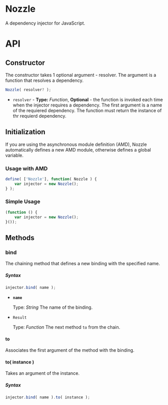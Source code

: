 # Nozzle

A dependency injector for JavaScript.

# API

## Constructor

The constructor takes 1 optional argument - resolver. The argument is a function that resolves a dependency.

``` js
Nozzle( resolver? );
```

+ `resolver` - **Type:** _Function_, **Optional** - the function is invoked each time when the injector requires a dependency. The first argument is a name of the requiered dependency. The function must return the instance of thr requierd dependency.

## Initialization

If you are using the asynchronous module definition (AMD), Nozzle automatically defines a new AMD module, otherwise defines a global variable.

### Usage with AMD

``` js
define( ['Nozzle'], function( Nozzle ) {
	var injector = new Nozzle();
} );
```

### Simple Usage

``` js
(function () {
	var injector = new Nozzle();
}());
```

## Methods

### bind

The chaining method that defines a new binding with the specified name.

##### Syntax

```js
injector.bind( name );
```

+ **`name`**

	Type: _String_
	The name of the binding.

+ `Result`

	Type: _Function_
	The next method `to` from the chain.

#### to

Associates the first argument of the method with the binding.

#### to( instance )

Takes an argument of the instance.

##### Syntax

```js
injector.bind( name ).to( instance );
```
